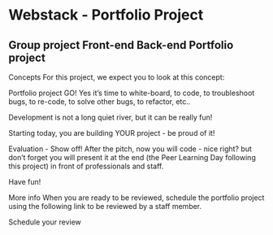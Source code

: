 # Webstack - Portfolio Project

## Group project Front-end Back-end Portfolio project

Concepts For this project, we expect you to look at this concept:

Portfolio project GO! Yes it’s time to white-board, to code, to troubleshoot bugs, to re-code, to solve other bugs, to refactor, etc..

Development is not a long quiet river, but it can be really fun!

Starting today, you are building YOUR project - be proud of it!

Evaluation - Show off! After the pitch, now you will code - nice right? but don’t forget you will present it at the end (the Peer Learning Day following this project) in front of professionals and staff.

Have fun!

More info When you are ready to be reviewed, schedule the portfolio project using the following link to be reviewed by a staff member.

Schedule your review

